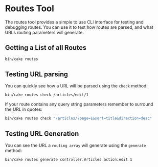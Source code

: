 # Routes Tool

The routes tool provides a simple to use CLI interface for testing and debugging
routes. You can use it to test how routes are parsed, and what URLs routing
parameters will generate.

## Getting a List of all Routes

``` bash
bin/cake routes
```

## Testing URL parsing

You can quickly see how a URL will be parsed using the `check` method:

``` bash
bin/cake routes check /articles/edit/1
```

If your route contains any query string parameters remember to surround the URL
in quotes:

``` bash
bin/cake routes check "/articles/?page=1&sort=title&direction=desc"
```

## Testing URL Generation

You can see the URL a `routing array` will generate using the
`generate` method:

``` bash
bin/cake routes generate controller:Articles action:edit 1
```
